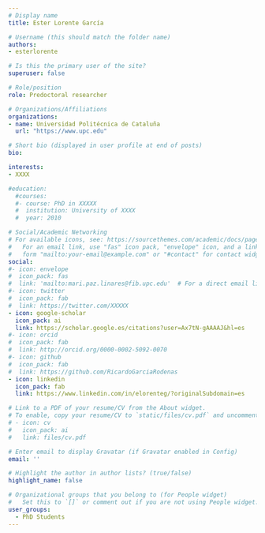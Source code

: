 ```yaml
---
# Display name
title: Ester Lorente García

# Username (this should match the folder name)
authors:
- esterlorente

# Is this the primary user of the site?
superuser: false

# Role/position
role: Predoctoral researcher

# Organizations/Affiliations
organizations:
- name: Universidad Politécnica de Cataluña
  url: "https://www.upc.edu"

# Short bio (displayed in user profile at end of posts)
bio:

interests:
- XXXX

#education:
  #courses:
  #- course: PhD in XXXXX
  #  institution: University of XXXX
  #  year: 2010

# Social/Academic Networking
# For available icons, see: https://sourcethemes.com/academic/docs/page-builder/#icons
#   For an email link, use "fas" icon pack, "envelope" icon, and a link in the
#   form "mailto:your-email@example.com" or "#contact" for contact widget.
social:
#- icon: envelope
#  icon_pack: fas
#  link: 'mailto:mari.paz.linares@fib.upc.edu'  # For a direct email link, use "mailto:test@example.org".
#- icon: twitter
#  icon_pack: fab
#  link: https://twitter.com/XXXXX
- icon: google-scholar
  icon_pack: ai
  link: https://scholar.google.es/citations?user=Ax7tN-gAAAAJ&hl=es
#- icon: orcid
#  icon_pack: fab
#  link: http://orcid.org/0000-0002-5092-0070
#- icon: github
#  icon_pack: fab
#  link: https://github.com/RicardoGarciaRodenas
- icon: linkedin
  icon_pack: fab
  link: https://www.linkedin.com/in/elorenteg/?originalSubdomain=es

# Link to a PDF of your resume/CV from the About widget.
# To enable, copy your resume/CV to `static/files/cv.pdf` and uncomment the lines below.
# - icon: cv
#   icon_pack: ai
#   link: files/cv.pdf

# Enter email to display Gravatar (if Gravatar enabled in Config)
email: ''

# Highlight the author in author lists? (true/false)
highlight_name: false

# Organizational groups that you belong to (for People widget)
#   Set this to `[]` or comment out if you are not using People widget.
user_groups:
  - PhD Students
---
```

